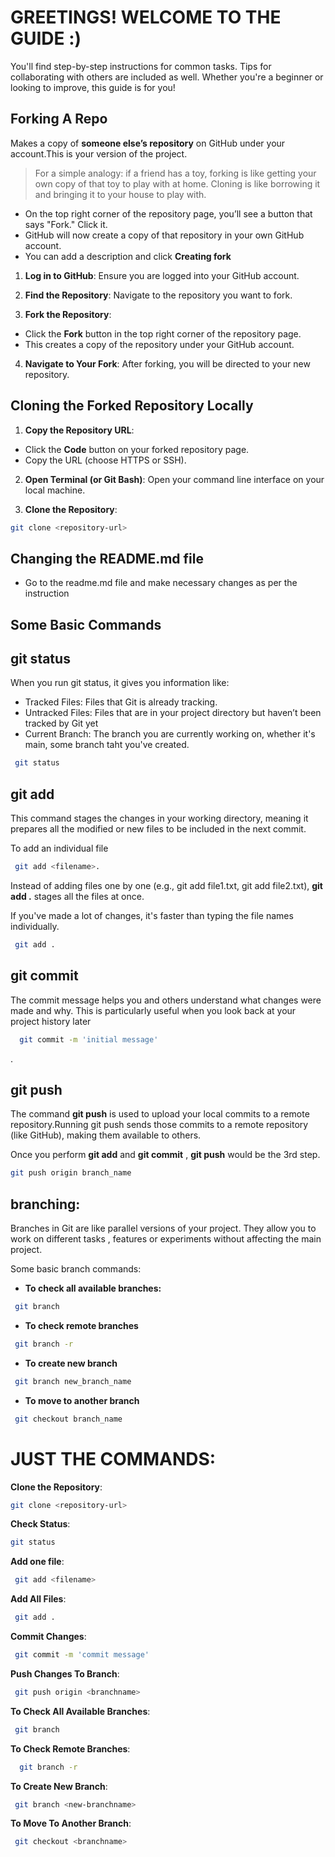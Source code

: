 # GREETINGS! WELCOME TO THE GUIDE :)
You'll find step-by-step instructions for common tasks. Tips for collaborating with others are included as well. Whether you're a beginner or looking to improve, this guide is for you!



## Forking A Repo
 Makes a copy of **someone else’s repository** on GitHub under your account.This is your version of the project.
 > For a simple analogy: if a friend has a toy, forking is like getting your own copy of that toy to play with at home. Cloning is like borrowing it and bringing it to your house to play with.
 - On the top right corner of the repository page, you’ll see a button that says "Fork." Click it.
 - GitHub will now create a copy of that repository in your own GitHub account.
 - You can add a description and click **Creating fork**

 1. **Log in to GitHub**: Ensure you are logged into your GitHub account.

 2. **Find the Repository**: Navigate to the repository you want to fork.

 3. **Fork the Repository**:
   - Click the **Fork** button in the top right corner of the repository page.
   - This creates a copy of the repository under your GitHub account.

 4. **Navigate to Your Fork**: After forking, you will be directed to your new repository.

 ## Cloning the Forked Repository Locally

 1. **Copy the Repository URL**:
   - Click the **Code** button on your forked repository page.
   - Copy the URL (choose HTTPS or SSH).

 2. **Open Terminal (or Git Bash)**: Open your command line interface on your local machine.

 3. **Clone the Repository**:
   ```bash
   git clone <repository-url>
   ```

## Changing the README.md file
- Go to the readme.md file and make necessary changes as per the instruction


## Some Basic Commands

## git status
When you run git status, it gives you information like:
- Tracked Files: Files that Git is already tracking.
- Untracked Files: Files that are in your project directory but haven’t been tracked by Git yet
- Current Branch: The branch you are currently working on, whether it's main, some branch taht you've created.
```bash
 git status
 ```

## git add
This command stages the changes in your working directory, meaning it prepares all the modified or new files to be included in the next commit.

To add an individual file
```bash
 git add <filename>.
 ```

Instead of adding files one by one (e.g., git add file1.txt, git add file2.txt), **git add .** stages all the files at once.

If you've made a lot of changes, it's faster than typing the file names individually.
```bash
 git add .
 ```

## git commit

The commit message helps you and others understand what changes were made and why. This is particularly useful when you look back at your project history later

```bash
  git commit -m 'initial message'
 ```

.

## git push
The command **git push** is used to upload your local commits to a remote repository.Running git push sends those commits to a remote repository (like GitHub), making them available to others.

Once you perform **git add** and **git commit** , **git push** would be the 3rd step.
```bash
git push origin branch_name
```

## branching:
Branches in Git are like parallel versions of your project. They allow you to work on different tasks , features or experiments without affecting the main project.

 Some basic branch commands:

- **To check all available branches:**
```bash
 git branch
```
- **To check remote branches**
```bash
 git branch -r
```


- **To create new branch**
```bash
 git branch new_branch_name
```

- **To move to another branch**
```bash
 git checkout branch_name
```


# JUST THE COMMANDS:
 **Clone the Repository**:
   ```bash
   git clone <repository-url>
   ```

   **Check Status**:
   ```bash
   git status
   ```

   **Add one file**:
   ```bash
    git add <filename>
   ```

   **Add All Files**:
   ```bash
    git add .
   ```

   **Commit Changes**:
   ```bash
    git commit -m 'commit message'
   ```

   **Push Changes To Branch**:
   ```bash
    git push origin <branchname>
   ```

   **To Check All Available Branches**:
   ```bash
    git branch
   ```

   **To Check Remote Branches**:
   ```bash
     git branch -r
   ```

   **To Create New Branch**:
   ```bash
    git branch <new-branchname>
   ```

   **To Move To Another Branch**:
   ```bash
    git checkout <branchname>
   ```

   <!-- 
   **.**:
   ```bash

   ``` -->

  









